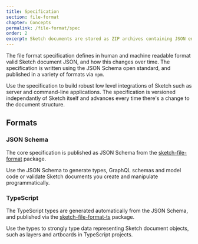```yaml
---
title: Specification
section: file-format
chapter: Concepts
permalink: /file-format/spec
order: 2
excerpt: Sketch documents are stored as ZIP archives containing JSON encoded data
---
```


The file format specification defines in human and machine readable format valid Sketch document JSON, and how this changes over time. The specification is written using the JSON Schema open standard, and published in a variety of formats via `npm`.

Use the specification to build robust low level integrations of Sketch such as server and command-line applications. The specification is versioned independantly of Sketch itself and advances every time there's a change to the document structure.

## Formats

### JSON Schema

The core specification is published as JSON Schema from the [sketch-file-format](https://github.com/sketch-hq/sketch-document/tree/main/packages/file-format) package.

Use the JSON Schema to generate types, GraphQL schemas and model code or validate Sketch documents you create and manipulate programmatically.

### TypeScript

The TypeScript types are generated automatically from the JSON Schema, and published via the [sketch-file-format-ts](https://github.com/sketch-hq/sketch-document/tree/main/packages/file-format-ts) package.

Use the types to strongly type data representing Sketch document objects, such as layers and artboards in TypeScript projects.

